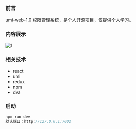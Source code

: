 ### 前言

umi-web-1.0 权限管理系统，是个人开源项目，仅提供个人学习。

### 内容展示
![1](https://s2.ax1x.com/2020/01/14/lbOe4s.md.png)

### 相关技术

- react
- umi
- redux
- npm
- dva

### 启动

```js
npm run dev
默认端口：http://127.0.0.1:7002
```
